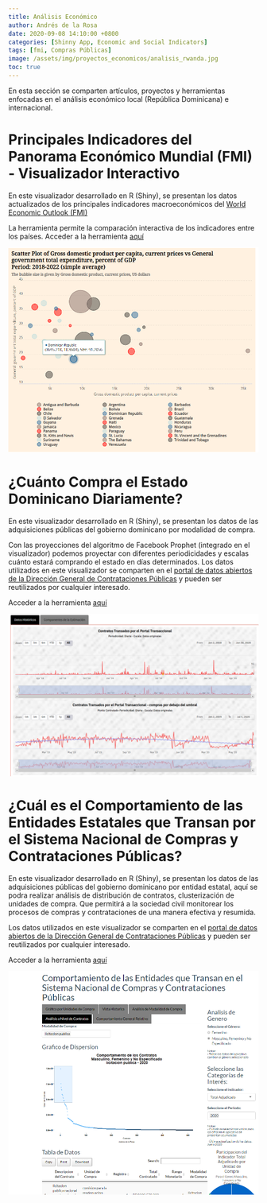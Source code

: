 ```yaml
---
title: Análisis Económico
author: Andrés de la Rosa
date: 2020-09-08 14:10:00 +0800
categories: [Shinny App, Economic and Social Indicators]
tags: [fmi, Compras Públicas]
image: /assets/img/proyectos_economicos/analisis_rwanda.jpg
toc: true
---
```


En esta sección se comparten artículos, proyectos y herramientas enfocadas en el análisis económico local (República Dominicana) e internacional. 

# Principales Indicadores del Panorama Económico Mundial (FMI)  - Visualizador Interactivo

En este visualizador desarrollado en R (Shiny), se presentan los datos actualizados de los principales indicadores macroeconómicos del [World Economic Outlook (FMI)](https://www.imf.org/external/pubs/ft/weo/2020/01/weodata/weoselgr.aspx) 

La herramienta permite la comparación interactiva de los indicadores entre los países. Acceder a la herramienta [aquí](https://andres-de-la-rosa.shinyapps.io/1_dash_weo_ec/?_ga=2.182007777.791835512.1599575663-1185190043.1589987390)

<img src="/assets/img/proyectos_economicos/WorldEconomicOutlook.png?raw=true"/> 

# ¿Cuánto Compra el Estado Dominicano Diariamente?
En este visualizador desarrollado en R (Shiny), se presentan los datos de las adquisiciones públicas del gobierno dominicano por modalidad de compra.

Con las proyecciones del algoritmo de Facebook Prophet (integrado en el visualizador) podemos proyectar con diferentes periodicidades y escalas cuánto estará comprando el estado en días determinados. Los datos utilizados en este visualizador se comparten en el [portal de datos abiertos de la Dirección General de Contrataciones Públicas](https://www.dgcp.gob.do/datos-abiertos/tablas/) y pueden ser reutilizados por cualquier interesado. 

Acceder a la herramienta [aquí](https://andres-de-la-rosa.shinyapps.io/ProyeccionesComprasPublicas/)

<img src="/assets/img/proyectos_economicos/SistemadeProyeccionesCompras.png?raw=true"/> 

# ¿Cuál es el Comportamiento de las Entidades Estatales que Transan por el Sistema Nacional de Compras y Contrataciones Públicas?

En este visualizador desarrollado en R (Shiny), se presentan los datos de las adquisiciones públicas del gobierno dominicano por entidad estatal, aquí se podra realizar análisis de distribución de contratos, clusterización de unidades de compra. Que permitirá a la sociedad civil monitorear los procesos de compras y contrataciones de una manera efectiva y resumida. 

Los datos utilizados en este visualizador se comparten en el [portal de datos abiertos de la Dirección General de Contrataciones Públicas](https://www.dgcp.gob.do/datos-abiertos/tablas/) y pueden ser reutilizados por cualquier interesado. 

Acceder a la herramienta [aquí](https://andres-de-la-rosa.shinyapps.io/ComportamientoInstitucionesPublicasSNCCP/?_ga=2.50123942.1276148544.1599664777-1185190043.1589987390)

<img src="/assets/img/proyectos_economicos/AnalisiUC.png?raw=true"/> 

